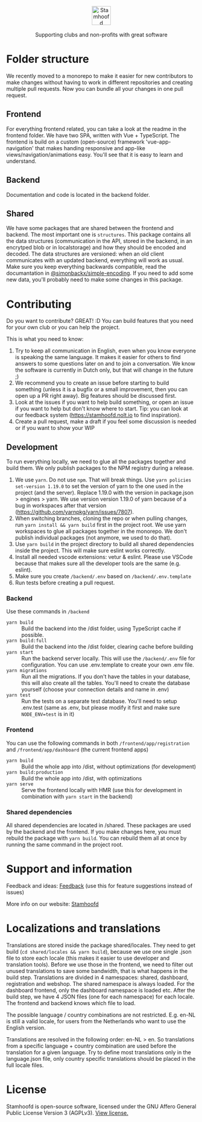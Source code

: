 <p align="center">
<img src="https://www.stamhoofd.be/logo.svg" alt="Stamhoofd" height="50"><br><br>
Supporting clubs and non-profits with great software
</p>

# Folder structure

We recently moved to a monorepo to make it easier for new contributors to make changes without having to work in different repositories and creating multiple pull requests. Now you can bundle all your changes in one pull request.

## Frontend 

For everything frontend related, you can take a look at the readme in the frontend folder. We have two SPA, written with Vue + TypeScript. The frontend is build on a custom (open-source) framework 'vue-app-navigation' that makes handing responsive and app-like views/navigation/animations easy. You'll see that it is easy to learn and understand.

## Backend

Documentation and code is located in the backend folder.

## Shared

We have some packages that are shared between the frontend and backend. The most important one is `structures`. This package contains all the data structures (communication in the API, stored in the backend, in an encrytped blob or in localstorage) and how they should be encoded and decoded. The data structures are versioned: when an old client communicates with an updated backend, everything will work as usual. Make sure you keep everything backwards compatible, read the documantation in [@simonbackx/simple-encoding](https://github.com/simonbackx/simple-encoding). If you need to add some new data, you'll probably need to make some changes in this package.

# Contributing

Do you want to contribute? GREAT! :D You can build features that you need for your own club or you can help the project. 

This is what you need to know:

1. Try to keep all communication in English, even when you know everyone is speaking the same language. It makes it easier for others to find answers to some questions later on and to join a conversation. We know the software is currently in Dutch only, but that will change in the future ;) 
2. We recommend you to create an issue before starting to build something (unless it is a bugfix or a small improvement, then you can open up a PR right away). Big features should be discussed first.
3. Look at the issues if you want to help build something, or open an issue if you want to help but don't know where to start. Tip: you can look at our feedback system (https://stamhoofd.nolt.io to find inspiration).
4. Create a pull request, make a draft if you feel some discussion is needed or if you want to show your WIP

## Development

To run everything locally, we need to glue all the packages together and build them. We only publish packages to the NPM registry during a release.

1. We use `yarn`. Do not use `npm`. That will break things. Use `yarn policies set-version 1.19.0` to set the version of yarn to the one used in the project (and the server). Replace 1.19.0 with the version in package.json > engines > yarn. We use version version 1.19.0 of yarn because of a bug in workspaces after that version (https://github.com/yarnpkg/yarn/issues/7807).
2. When switching branches, cloning the repo or when pulling changes, run `yarn install && yarn build` first in the project root. We use yarn workspaces to glue all packages together in the monorepo. We don't publish individual packages (not anymore, we used to do that).
3. Use `yarn build` in the project directory to build all shared dependencies inside the project. This will make sure eslint works correctly.
4. Install all needed vscode extensions: vetur & eslint. Please use VSCode because that makes sure all the developer tools are the same (e.g. eslint).
5. Make sure you create `/backend/.env` based on `/backend/.env.template`
6. Run tests before creating a pull request.

### Backend

Use these commands in `/backend`

<dl>
  <dt><code>yarn build</code></dt>
  <dd>Build the backend into the /dist folder, using TypeScript cache if possible.</dd>
  <dt><code>yarn build:full</code></dt>
  <dd>Build the backend into the /dist folder, clearing cache before building</dd>
  <dt><code>yarn start</code></dt>
  <dd>Run the backend server locally. This will use the <code>/backend/.env</code> file for configuration. You can use .env.template to create your own .env file.</dd>
  <dt><code>yarn migrations</code></dt>
  <dd>Run all the migrations. If you don't have the tables in your database, this will also create all the tables. You'll need to create the database yourself (choose your connection details and name in .env)</dd>

  <dt><code>yarn test</code></dt>
  <dd>Run the tests on a separate test database. You'll need to setup .env.test (same as .env, but please modify it first and make sure <code>NODE_ENV=test</code> is in it)</dd>
</dl>

### Frontend

You can use the following commands in both `/frontend/app/registration` and `/frontend/app/dashboard` (the current frontend apps)

<dl>
  <dt><code>yarn build</code></dt>
  <dd>Build the whole app into /dist, without optimizations (for development)</dd>

  <dt><code>yarn build:production</code></dt>
  <dd>Build the whole app into /dist, with optimizations</dd>

  <dt><code>yarn serve</code></dt>
  <dd>Serve the frontend locally with HMR (use this for development in combination with <code>yarn start</code> in the backend)</dd>
</dl>

### Shared dependencies

All shared dependencies are located in /shared. These packages are used by the backend and the frontend. If you make changes here, you must rebuild the package with `yarn build`. You can rebuild them all at once by running the same command in the project root.

# Support and information

Feedback and ideas:
<a title="Feedback" role="link" href="https://stamhoofd.nolt.io">Feedback</a> (use this for feature suggestions instead of issues)

More info on our website:
<a title="Stamhoofd" role="link" rel="author" href="https://www.stamhoofd.be/">Stamhoofd</a>

# Localizations and translations

Translations are stored inside the package shared/locales. They need to get build (`cd shared/locales && yarn build`), because we use one single .json file to store each locale (this makes it easier to use developer and translation tools). Before we use those in the frontend, we need to filter out unused translations to save some bandwidth, that is what happens in the build step. Translations are divided in 4 namespaces: shared, dashboard, registration and webshop. The shared namespace is always loaded. For the dashboard frontend, only the dashboard namespace is loaded etc. After the build step, we have 4 JSON files (one for each namespace) for each locale. The frontend and backend knows which file to load.

The possible language / country combinations are not restricted. E.g. en-NL is still a valid locale, for users from the Netherlands who want to use the English version.

Translations are resolved in the following order: en-NL > en. So translations from a specific language + country combination are used before the translation for a given language. Try to define most translations only in the language.json file, only  country specific translations should be placed in the full locale files.

# License

Stamhoofd is open-source software, licensed under the GNU Affero General Public License Version 3 (AGPLv3). <a href="https://github.com/stamhoofd/stamhoofd/blob/development/LICENSE">View license.</a>
